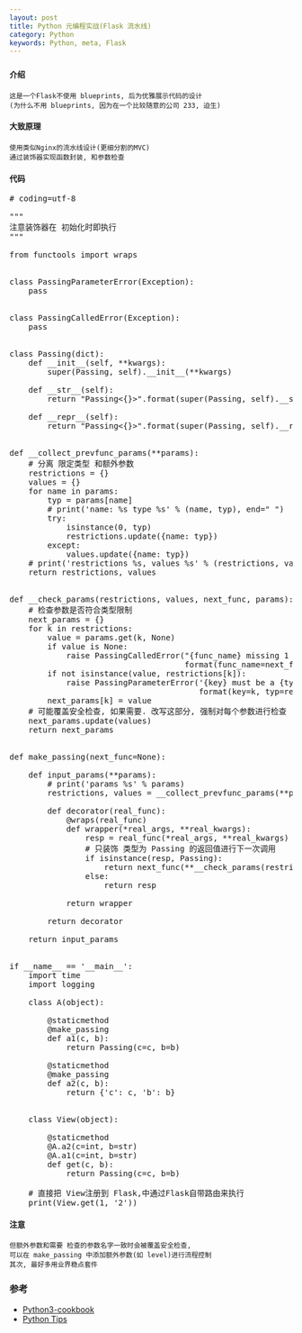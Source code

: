 ```yaml
---
layout: post
title: Python 元编程实战(Flask 流水线)
category: Python
keywords: Python, meta, Flask
---
```


### 

#### 介绍

	这是一个Flask不使用 blueprints, 后为优雅展示代码的设计
    (为什么不用 blueprints, 因为在一个比较随意的公司 233, 迫生)

#### 大致原理

    使用类似Nginx的流水线设计(更细分割的MVC)
    通过装饰器实现函数封装, 和参数检查


#### 代码


<pre class="prettyprint linenums">
# coding=utf-8

"""
注意装饰器在 初始化时即执行
"""

from functools import wraps


class PassingParameterError(Exception):
    pass


class PassingCalledError(Exception):
    pass


class Passing(dict):
    def __init__(self, **kwargs):
        super(Passing, self).__init__(**kwargs)

    def __str__(self):
        return "Passing<{}>".format(super(Passing, self).__str__())

    def __repr__(self):
        return "Passing<{}>".format(super(Passing, self).__repr__())


def __collect_prevfunc_params(**params):
    # 分离 限定类型 和额外参数
    restrictions = {}
    values = {}
    for name in params:
        typ = params[name]
        # print('name: %s type %s' % (name, typ), end=" ")
        try:
            isinstance(0, typ)
            restrictions.update({name: typ})
        except:
            values.update({name: typ})
    # print('restrictions %s, values %s' % (restrictions, values))
    return restrictions, values


def __check_params(restrictions, values, next_func, params):
    # 检查参数是否符合类型限制
    next_params = {}
    for k in restrictions:
        value = params.get(k, None)
        if value is None:
            raise PassingCalledError("{func_name} missing 1 required positional argument: {key}".
                                     format(func_name=next_func.__name__, key=k))
        if not isinstance(value, restrictions[k]):
            raise PassingParameterError('{key} must be a {typ}'.
                                        format(key=k, typ=restrictions[k].__name__))
        next_params[k] = value
    # 可能覆盖安全检查, 如果需要. 改写这部分, 强制对每个参数进行检查
    next_params.update(values)
    return next_params


def make_passing(next_func=None):

    def input_params(**params):
        # print('params %s' % params)
        restrictions, values = __collect_prevfunc_params(**params)

        def decorator(real_func):
            @wraps(real_func)
            def wrapper(*real_args, **real_kwargs):
                resp = real_func(*real_args, **real_kwargs)
                # 只装饰 类型为 Passing 的返回值进行下一次调用
                if isinstance(resp, Passing):
                    return next_func(**__check_params(restrictions, values, next_func, resp))
                else:
                    return resp

            return wrapper

        return decorator

    return input_params


if __name__ == '__main__':
    import time
    import logging

    class A(object):

        @staticmethod
        @make_passing
        def a1(c, b):
            return Passing(c=c, b=b)

        @staticmethod
        @make_passing
        def a2(c, b):
            return {'c': c, 'b': b}


    class View(object):

        @staticmethod
        @A.a2(c=int, b=str)
        @A.a1(c=int, b=str)
        def get(c, b):
            return Passing(c=c, b=b)

    # 直接把 View注册到 Flask,中通过Flask自带路由来执行
    print(View.get(1, '2'))
</pre>


#### 注意

    但额外参数和需要 检查的参数名字一致时会被覆盖安全检查,
    可以在 make_passing 中添加额外参数(如 level)进行流程控制 
    其次, 最好多用业界稳点套件

### 参考

- [Python3-cookbook](http://python3-cookbook.readthedocs.io/zh_CN/latest/)
- [Python Tips](http://tips.pyhub.cc/zh/latest/)

